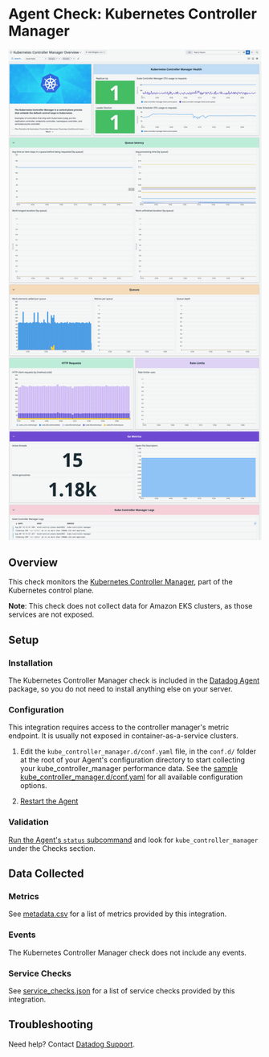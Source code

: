 # Agent Check: Kubernetes Controller Manager

![Kube Controller Manager dashboard][1]

## Overview

This check monitors the [Kubernetes Controller Manager][2], part of the Kubernetes control plane.

**Note**: This check does not collect data for Amazon EKS clusters, as those services are not exposed.

## Setup

### Installation

The Kubernetes Controller Manager check is included in the [Datadog Agent][3] package, so you do not
need to install anything else on your server.

### Configuration

This integration requires access to the controller manager's metric endpoint. It is usually not
exposed in container-as-a-service clusters.

1. Edit the `kube_controller_manager.d/conf.yaml` file, in the `conf.d/` folder at the root of your Agent's configuration directory to start collecting your kube_controller_manager performance data. See the [sample kube_controller_manager.d/conf.yaml][4] for all available configuration options.

2. [Restart the Agent][5]

### Validation

[Run the Agent's `status` subcommand][6] and look for `kube_controller_manager` under the Checks section.

## Data Collected

### Metrics

See [metadata.csv][7] for a list of metrics provided by this integration.

### Events

The Kubernetes Controller Manager check does not include any events.

### Service Checks

See [service_checks.json][8] for a list of service checks provided by this integration.

## Troubleshooting

Need help? Contact [Datadog Support][9].

[1]: https://raw.githubusercontent.com/DataDog/integrations-core/master/kube_controller_manager/images/screenshot.png
[2]: https://kubernetes.io/docs/reference/command-line-tools-reference/kube-controller-manager
[3]: https://app.datadoghq.com/account/settings#agent
[4]: https://github.com/DataDog/integrations-core/blob/master/kube_controller_manager/datadog_checks/kube_controller_manager/data/conf.yaml.example
[5]: https://docs.datadoghq.com/agent/guide/agent-commands/#start-stop-and-restart-the-agent
[6]: https://docs.datadoghq.com/agent/guide/agent-commands/#agent-status-and-information
[7]: https://github.com/DataDog/integrations-core/blob/master/kube_controller_manager/metadata.csv
[8]: https://github.com/DataDog/integrations-core/blob/master/kube_controller_manager/assets/service_checks.json
[9]: https://docs.datadoghq.com/help/
